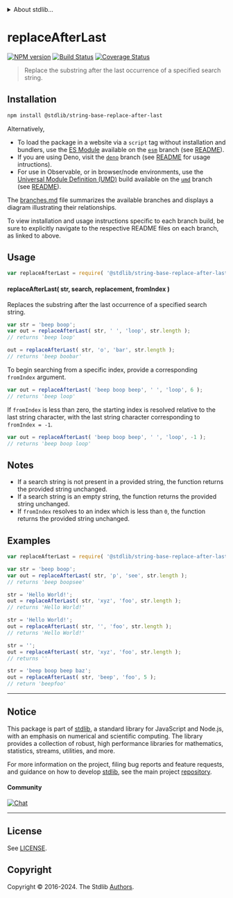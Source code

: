 <!--

@license Apache-2.0

Copyright (c) 2024 The Stdlib Authors.

Licensed under the Apache License, Version 2.0 (the "License");
you may not use this file except in compliance with the License.
You may obtain a copy of the License at

   http://www.apache.org/licenses/LICENSE-2.0

Unless required by applicable law or agreed to in writing, software
distributed under the License is distributed on an "AS IS" BASIS,
WITHOUT WARRANTIES OR CONDITIONS OF ANY KIND, either express or implied.
See the License for the specific language governing permissions and
limitations under the License.

-->


<details>
  <summary>
    About stdlib...
  </summary>
  <p>We believe in a future in which the web is a preferred environment for numerical computation. To help realize this future, we've built stdlib. stdlib is a standard library, with an emphasis on numerical and scientific computation, written in JavaScript (and C) for execution in browsers and in Node.js.</p>
  <p>The library is fully decomposable, being architected in such a way that you can swap out and mix and match APIs and functionality to cater to your exact preferences and use cases.</p>
  <p>When you use stdlib, you can be absolutely certain that you are using the most thorough, rigorous, well-written, studied, documented, tested, measured, and high-quality code out there.</p>
  <p>To join us in bringing numerical computing to the web, get started by checking us out on <a href="https://github.com/stdlib-js/stdlib">GitHub</a>, and please consider <a href="https://opencollective.com/stdlib">financially supporting stdlib</a>. We greatly appreciate your continued support!</p>
</details>

# replaceAfterLast

[![NPM version][npm-image]][npm-url] [![Build Status][test-image]][test-url] [![Coverage Status][coverage-image]][coverage-url] <!-- [![dependencies][dependencies-image]][dependencies-url] -->

> Replace the substring after the last occurrence of a specified search string.

<!-- Section to include introductory text. Make sure to keep an empty line after the intro `section` element and another before the `/section` close. -->

<section class="intro">

</section>

<!-- /.intro -->

<!-- Package usage documentation. -->

<section class="installation">

## Installation

```bash
npm install @stdlib/string-base-replace-after-last
```

Alternatively,

-   To load the package in a website via a `script` tag without installation and bundlers, use the [ES Module][es-module] available on the [`esm`][esm-url] branch (see [README][esm-readme]).
-   If you are using Deno, visit the [`deno`][deno-url] branch (see [README][deno-readme] for usage intructions).
-   For use in Observable, or in browser/node environments, use the [Universal Module Definition (UMD)][umd] build available on the [`umd`][umd-url] branch (see [README][umd-readme]).

The [branches.md][branches-url] file summarizes the available branches and displays a diagram illustrating their relationships.

To view installation and usage instructions specific to each branch build, be sure to explicitly navigate to the respective README files on each branch, as linked to above.

</section>

<section class="usage">

## Usage

```javascript
var replaceAfterLast = require( '@stdlib/string-base-replace-after-last' );
```

#### replaceAfterLast( str, search, replacement, fromIndex )

Replaces the substring after the last occurrence of a specified search string.

```javascript
var str = 'beep boop';
var out = replaceAfterLast( str, ' ', 'loop', str.length );
// returns 'beep loop'

out = replaceAfterLast( str, 'o', 'bar', str.length );
// returns 'beep boobar'
```

To begin searching from a specific index, provide a corresponding `fromIndex` argument.

```javascript
var out = replaceAfterLast( 'beep boop beep', ' ', 'loop', 6 );
// returns 'beep loop'
```

If `fromIndex` is less than zero, the starting index is resolved relative to the last string character, with the last string character corresponding to `fromIndex = -1`.

```javascript
var out = replaceAfterLast( 'beep boop beep', ' ', 'loop', -1 );
// returns 'beep boop loop'
```

</section>

<!-- /.usage -->

<!-- Package usage notes. Make sure to keep an empty line after the `section` element and another before the `/section` close. -->

<section class="notes">

## Notes

-   If a search string is not present in a provided string, the function returns the provided string unchanged.
-   If a search string is an empty string, the function returns the provided string unchanged.
-   If `fromIndex` resolves to an index which is less than `0`, the function returns the provided string unchanged.

</section>

<!-- /.notes -->

<!-- Package usage examples. -->

<section class="examples">

## Examples

<!-- eslint no-undef: "error" -->

```javascript
var replaceAfterLast = require( '@stdlib/string-base-replace-after-last' );

var str = 'beep boop';
var out = replaceAfterLast( str, 'p', 'see', str.length );
// returns 'beep boopsee'

str = 'Hello World!';
out = replaceAfterLast( str, 'xyz', 'foo', str.length );
// returns 'Hello World!'

str = 'Hello World!';
out = replaceAfterLast( str, '', 'foo', str.length );
// returns 'Hello World!'

str = '';
out = replaceAfterLast( str, 'xyz', 'foo', str.length );
// returns ''

str = 'beep boop beep baz';
out = replaceAfterLast( str, 'beep', 'foo', 5 );
// return 'beepfoo'
```

</section>

<!-- /.examples -->

<!-- Section to include cited references. If references are included, add a horizontal rule *before* the section. Make sure to keep an empty line after the `section` element and another before the `/section` close. -->

<section class="references">

</section>

<!-- /.references -->

<!-- Section for related `stdlib` packages. Do not manually edit this section, as it is automatically populated. -->

<section class="related">

</section>

<!-- /.related -->

<!-- Section for all links. Make sure to keep an empty line after the `section` element and another before the `/section` close. -->


<section class="main-repo" >

* * *

## Notice

This package is part of [stdlib][stdlib], a standard library for JavaScript and Node.js, with an emphasis on numerical and scientific computing. The library provides a collection of robust, high performance libraries for mathematics, statistics, streams, utilities, and more.

For more information on the project, filing bug reports and feature requests, and guidance on how to develop [stdlib][stdlib], see the main project [repository][stdlib].

#### Community

[![Chat][chat-image]][chat-url]

---

## License

See [LICENSE][stdlib-license].


## Copyright

Copyright &copy; 2016-2024. The Stdlib [Authors][stdlib-authors].

</section>

<!-- /.stdlib -->

<!-- Section for all links. Make sure to keep an empty line after the `section` element and another before the `/section` close. -->

<section class="links">

[npm-image]: http://img.shields.io/npm/v/@stdlib/string-base-replace-after-last.svg
[npm-url]: https://npmjs.org/package/@stdlib/string-base-replace-after-last

[test-image]: https://github.com/stdlib-js/string-base-replace-after-last/actions/workflows/test.yml/badge.svg?branch=main
[test-url]: https://github.com/stdlib-js/string-base-replace-after-last/actions/workflows/test.yml?query=branch:main

[coverage-image]: https://img.shields.io/codecov/c/github/stdlib-js/string-base-replace-after-last/main.svg
[coverage-url]: https://codecov.io/github/stdlib-js/string-base-replace-after-last?branch=main

<!--

[dependencies-image]: https://img.shields.io/david/stdlib-js/string-base-replace-after-last.svg
[dependencies-url]: https://david-dm.org/stdlib-js/string-base-replace-after-last/main

-->

[chat-image]: https://img.shields.io/gitter/room/stdlib-js/stdlib.svg
[chat-url]: https://app.gitter.im/#/room/#stdlib-js_stdlib:gitter.im

[stdlib]: https://github.com/stdlib-js/stdlib

[stdlib-authors]: https://github.com/stdlib-js/stdlib/graphs/contributors

[umd]: https://github.com/umdjs/umd
[es-module]: https://developer.mozilla.org/en-US/docs/Web/JavaScript/Guide/Modules

[deno-url]: https://github.com/stdlib-js/string-base-replace-after-last/tree/deno
[deno-readme]: https://github.com/stdlib-js/string-base-replace-after-last/blob/deno/README.md
[umd-url]: https://github.com/stdlib-js/string-base-replace-after-last/tree/umd
[umd-readme]: https://github.com/stdlib-js/string-base-replace-after-last/blob/umd/README.md
[esm-url]: https://github.com/stdlib-js/string-base-replace-after-last/tree/esm
[esm-readme]: https://github.com/stdlib-js/string-base-replace-after-last/blob/esm/README.md
[branches-url]: https://github.com/stdlib-js/string-base-replace-after-last/blob/main/branches.md

[stdlib-license]: https://raw.githubusercontent.com/stdlib-js/string-base-replace-after-last/main/LICENSE

</section>

<!-- /.links -->
